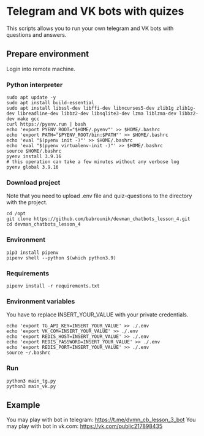# Telegram and VK bots with quizes

This scripts allows you to run your own telegram and VK bots with questions and answers.

## Prepare environment

Login into remote machine.

### Python interpreter

```
sudo apt update -y
sudo apt install build-essential
sudo apt install libssl-dev libffi-dev libncurses5-dev zlib1g zlib1g-dev libreadline-dev libbz2-dev libsqlite3-dev lzma liblzma-dev libbz2-dev make gcc
curl https://pyenv.run | bash
echo 'export PYENV_ROOT="$HOME/.pyenv"' >> $HOME/.bashrc
echo 'export PATH="$PYENV_ROOT/bin:$PATH"' >> $HOME/.bashrc
echo 'eval "$(pyenv init -)"' >> $HOME/.bashrc
echo 'eval "$(pyenv virtualenv-init -)"' >> $HOME/.bashrc
source $HOME/.bashrc
pyenv install 3.9.16
# this operation can take a few minutes without any verbose log
pyenv global 3.9.16
```

### Download project

Note that you need to upload .env file and quiz-questions to the directory with the project.

```
cd /opt
git clone https://github.com/babrounik/devman_chatbots_lesson_4.git
cd devman_chatbots_lesson_4
```

### Environment

```
pip3 install pipenv
pipenv shell --python $(which python3.9)
```

### Requirements

```
pipenv install -r requirements.txt
```

### Environment variables

You have to replace INSERT_YOUR_VALUE with your private credentials.

```
echo 'export TG_API_KEY=INSERT_YOUR_VALUE' >> ./.env
echo 'export VK_COM=INSERT_YOUR_VALUE' >> ./.env
echo 'export REDIS_HOST=INSERT_YOUR_VALUE' >> ./.env
echo 'export REDIS_PASSWORD=INSERT_YOUR_VALUE' >> ./.env
echo 'export REDIS_PORT=INSERT_YOUR_VALUE' >> ./.env
source ~/.bashrc
```

### Run

```
python3 main_tg.py
python3 main_vk.py
```

## Example

You may play with bot in telegram: https://t.me/dvmn_cb_lesson_3_bot
You may play with bot in vk.com: https://vk.com/public217898435
